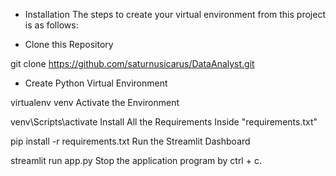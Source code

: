 - Installation
The steps to create your virtual environment from this project is as follows:

- Clone this Repository

git clone https://github.com/saturnusicarus/DataAnalyst.git

- Create Python Virtual Environment

virtualenv venv
Activate the Environment

venv\Scripts\activate
Install All the Requirements Inside "requirements.txt"

pip install -r requirements.txt
Run the Streamlit Dashboard

streamlit run app.py
Stop the application program by ctrl + c.
